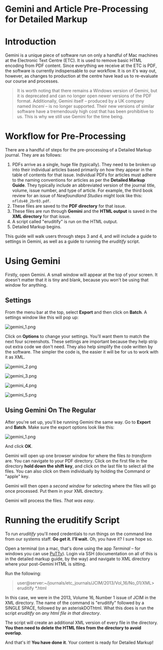# Gemini and Article Pre-Processing for Detailed Markup

# Introduction

Gemini is a unique piece of software run on only a handful of Mac machines at the Electronic Text Centre (ETC). It is used to remove basic HTML encoding from PDF content. Since everything we receive at the ETC is PDF, the software is currently indispensable to our workflow. It is on it's way out, however, as changes to production at the centre have lead us to re-evaluate our course and processes. 

> It is worth noting that there remains a Windows version of Gemini, but it is deprecated and can no longer open newer versions of the PDF format. Additionally, Gemini itself – produced by a UK company named *Inceni* – is no longer supported. Their new versions of similar software have a tremendously high cost that has been prohibitive to us. This is why we still use Gemini for the time being. 

# Workflow for Pre-Processing

There are a handful of steps for the pre-processing of a Detailed Markup journal. They are as follows:

1. PDFs arrive as a single, huge file (typically). They need to be broken up into their individual articles based primarily on how they appear in the table of contents for that issue. Individual PDFs for articles must adhere to the naming conventions for articles as per the **Detailed Markup Guide**. They typically include an abbreviated version of the journal title, volume, issue number, and type of article. For example, the third book review for an issue of *Newfoundland Studies* might look like this: `nflds40_2br03.pdf`.
2. These files are saved to the **PDF directory** for that issue. 
3. These files are run through **Gemini** and the **HTML output** is saved in the **XML directory** for that issue.
4. A script called "eruditify" is run on the HTML output. 
5. Detailed Markup begins. 

This guide will walk users through steps 3 and 4, and will include a guide to settings in Gemini, as well as a guide to running the *eruditify* script. 

# Using Gemini

Firstly, open Gemini. A small window will appear at the top of your screen. It doesn't matter that it is tiny and blank, because you won't be using that window for anything. 

## Settings

From the menu bar at the top, select **Export** and then click on **Batch**. A settings window like this will pop up: 

![gemini_1.png](https://github.com/unb-libraries/journals-docs/blob/master/images/gemini_1.png?raw=true)

Click on **Options** to change your settings. You'll want them to match the next four screenshots. These settings are important because they help strip out extra code we don't need. They also help simplify the code written by the software. The simpler the code is, the easier it will be for us to work with it as XML. 

![gemini_2.png](https://github.com/unb-libraries/journals-docs/blob/master/images/gemini_2.png?raw=true)

![gemini_3.png](https://github.com/unb-libraries/journals-docs/blob/master/images/gemini_3.png?raw=true)

![gemini_4.png](https://github.com/unb-libraries/journals-docs/blob/master/images/gemini_4.png?raw=true)

![gemini_5.png](https://github.com/unb-libraries/journals-docs/blob/master/images/gemini_5.png?raw=true)

## Using Gemini On The Regular

After you're set up, you'll be running Gemini the same way. Go to **Export** and **Batch**. Make sure the export options look like this:

![gemini_1.png](https://github.com/unb-libraries/journals-docs/blob/master/images/gemini_1.png?raw=true)

And click **OK**.

Gemini will open up one browser window for where the files *to transform* are. You can navigate to your PDF directory. Click on the first file in the directory **hold down the shift key**, and click on the last file to select all the files. You can also click on them individually by holding the Command or "apple" key. 

Gemini will then open a *second window* for selecting where the files will go once processed. Put them in your XML directory. 

Gemini will process the files. *That was easy*.

# Running the eruditify Script

To run *eruditify* you'll need credentials to run things on the command line from our systems staff. **Go get it. I'll wait.** Oh, you have it? I sure hope so. 

Open a terminal (on a mac, that's done using the app *Terminal* – for windows you can use [PuTTy](http://www.chiark.greenend.org.uk/~sgtatham/putty/download.html)). Login via SSH (documentation on all of this is in the detailed markup guide, by the way) and navigate to XML directory where your post-Gemini HTML is sitting. 

Run the following:

> user@server:~/journals/etc_journals/JCIM/2013/Vol_16/No_01/XML> eruditify *.html

In this case, we were in the 2013, Volume 16, Number 1 issue of JCIM in the XML directory. The name of the command is "eruditify" followed by a SINGLE SPACE, followed by an asteriskDOThtml. What this does is run the script *eruditify* on *any html file in that directory*. 

The script will create an additional XML version of every file in the directory. **You then need to delete the HTML files from the directory to avoid overlap**.

And that's it! **You have done it**. Your content is ready for Detailed Markup! 

  
